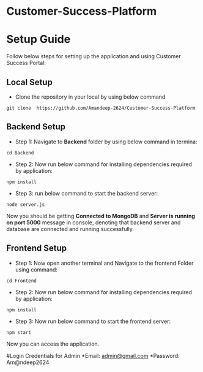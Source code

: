 # Customer-Success-Platform


# Setup Guide

Follow below steps for setting up the application and using Customer Success Portal:

## Local Setup ##

* Clone the repository in your local by using below command

```
git clone  https://github.com/Amandeep-2624/Customer-Success-Platform
```

## Backend Setup ##

* Step 1: Navigate to **Backend** folder by using below command in termina:

```
cd Backend
```

* Step 2: Now run below command for installing dependencies required by application:
  
```
npm install
```

* Step 3: run below command to start the backend server:

```
node server.js
```

Now you should be getting **Connected to MongoDB** and **Server is running on port 5000** message in console, denoting that backend server and database are connected and running successfully.

## Frontend Setup ##

* Step 1: Now open another terminal and Navigate to the frontend Folder using command:

```
cd Frontend
```

* Step 2: Now run below command for installing dependencies required by application:

```
npm install
```

* Step 3: Now run below command to start the frontend server:

```
npm start
```

Now you can access the application.

#Login Credentials for Admin
*Email: admin@gmail.com
*Password: Am@ndeep2624

